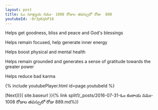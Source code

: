 ```yaml
---
layout: post
title: ఓం సూక్ష్మాయ నమః- 1008 రోజుల తపస్సులో రోజు  880
youtubeId: -0r3pKqkP18
---
```

 
 
Helps get goodness, bliss and peace and God's blessings
 
Helps remain focused, help generate inner energy 
 
Helps boost physical and mental health 
 
Helps remain grounded and generates a sense of gratitude towards the greater power 
 
Helps reduce bad karma
 
 
 
 


{% include youtubePlayer.html id=page.youtubeId %}
 
[Next]({{ site.baseurl }}{% link  split1/_posts/2016-07-31-ఓం కంఠాయ నమః- 1008 రోజుల తపస్సులో రోజు  889.md%})
 
